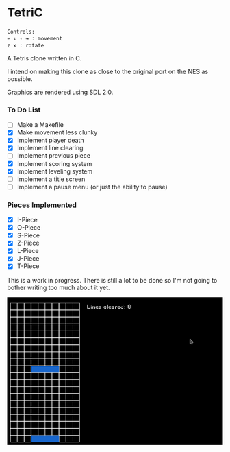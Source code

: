 # TetriC

```
Controls:
← ↓ ↑ → : movement
z x : rotate
```

A Tetris clone written in C. 

I intend on making this clone as close to the original port on the NES as possible.

Graphics are rendered using SDL 2.0.

### To Do List
- [ ] Make a Makefile
- [X] Make movement less clunky
- [X] Implement player death
- [X] Implement line clearing
- [ ] Implement previous piece
- [X] Implement scoring system
- [X] Implement leveling system
- [ ] Implement a title screen
- [ ] Implement a pause menu (or just the ability to pause)

### Pieces Implemented
- [x] I-Piece
- [x] O-Piece
- [x] S-Piece
- [x] Z-Piece
- [x] L-Piece
- [x] J-Piece
- [x] T-Piece

This is a work in progress. There is still a lot to be done so I'm not going to bother 
writing too much about it yet.

![TetriC-alpha](images/TetriC-8.gif)

